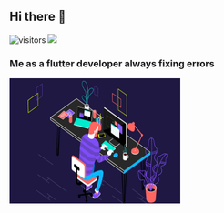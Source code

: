  <h2> Hi there 👋</h2>
 
 ![visitors](https://visitor-badge.laobi.icu/badge?page_id=ismailummer.ismailummer)
   <img src=https://img.shields.io/badge/flutter-devoloper-blue >
 <h3>Me as a flutter developer always fixing errors</h3>
 <img src=res/errorcode.gif width=300rem height=220rem>
<!--
**IsmailUmmer/ismailummer** is a ✨ _special_ ✨ repository because its `README.md` (this file) appears on your GitHub profile.

Here are some ideas to get you started:

- 🔭 I’m currently working on ...
- 🌱 I’m currently learning ...
- 👯 I’m looking to collaborate on ...
- 🤔 I’m looking for help with ...
- 💬 Ask me about ...
- 📫 How to reach me: ...
- 😄 Pronouns: ...
- ⚡ Fun fact: ...
-->

